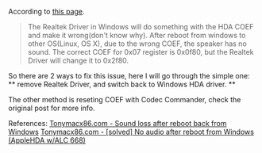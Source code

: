 According to [this page](http://www.tonymacx86.com/el-capitan-laptop-support/185808-alc668-no-sound-after-reboot-windows-10-a.html).

> The Realtek Driver in Windows will do something with the HDA COEF and make it wrong(don't know why). After reboot from windows to other OS(Linux, OS X), due to the wrong COEF, the speaker has no sound.
> The correct COEF for 0x07 register is 0x0f80, but the Realtek Driver will change it to 0x2f80.

So there are 2 ways to fix this issue, here I will go through the simple one:
** remove Realtek Driver, and switch back to Windows HDA driver. **

The other method is reseting COEF with Codec Commander, check the original post for more info.

References:
[Tonymacx86.com - Sound loss after reboot back from Windows](https://www.tonymacx86.com/threads/sound-loss-after-reboot-back-from-windows.264988/)
[Tonymacx86.com - [solved] No audio after reboot from Windows (AppleHDA w/ALC 668)
](https://www.tonymacx86.com/threads/solved-no-audio-after-reboot-from-windows-applehda-w-alc-668.187624/)